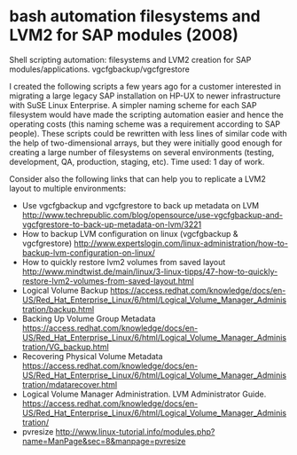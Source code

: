 # bash automation filesystems and LVM2 for SAP modules (2008)
Shell scripting automation: filesystems and LVM2 creation for SAP modules/applications. vgcfgbackup/vgcfgrestore 

I created the following scripts a few years ago for a customer interested in migrating a large legacy SAP installation on HP-UX to newer infrastructure with SuSE Linux Enterprise. A simpler naming scheme for each SAP filesystem would have made the scripting automation easier and hence the operating costs (this naming scheme was a requirement according to SAP people). These scripts could be rewritten with less lines of similar code with the help of two-dimensional arrays, but they were initially good enough for creating a large number of filesystems on several environments (testing, development, QA, production, staging, etc). Time used: 1 day of work.

Consider also the following links that can help you to replicate a LVM2 layout to multiple environments:

- Use vgcfgbackup and vgcfgrestore to back up metadata on LVM http://www.techrepublic.com/blog/opensource/use-vgcfgbackup-and-vgcfgrestore-to-back-up-metadata-on-lvm/3221 
- How to backup LVM configuration on linux (vgcfgbackup & vgcfgrestore) http://www.expertslogin.com/linux-administration/how-to-backup-lvm-configuration-on-linux/ 
- How to quickly restore lvm2 volumes from saved layout http://www.mindtwist.de/main/linux/3-linux-tipps/47-how-to-quickly-restore-lvm2-volumes-from-saved-layout.html 
- Logical Volume Backup https://access.redhat.com/knowledge/docs/en-US/Red_Hat_Enterprise_Linux/6/html/Logical_Volume_Manager_Administration/backup.html 
- Backing Up Volume Group Metadata https://access.redhat.com/knowledge/docs/en-US/Red_Hat_Enterprise_Linux/6/html/Logical_Volume_Manager_Administration/VG_backup.html 
- Recovering Physical Volume Metadata https://access.redhat.com/knowledge/docs/en-US/Red_Hat_Enterprise_Linux/6/html/Logical_Volume_Manager_Administration/mdatarecover.html
- Logical Volume Manager Administration. LVM Administrator Guide. https://access.redhat.com/knowledge/docs/en-US/Red_Hat_Enterprise_Linux/6/html/Logical_Volume_Manager_Administration/ 
- pvresize http://www.linux-tutorial.info/modules.php?name=ManPage&sec=8&manpage=pvresize 


